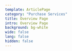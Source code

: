 ```yaml
---
template: ArticlePage
category: "Purchase Services"
title: Overview Page
intro: Overview Page
background: bg-white
wide: false
lang: false
hidden: false
---
```

